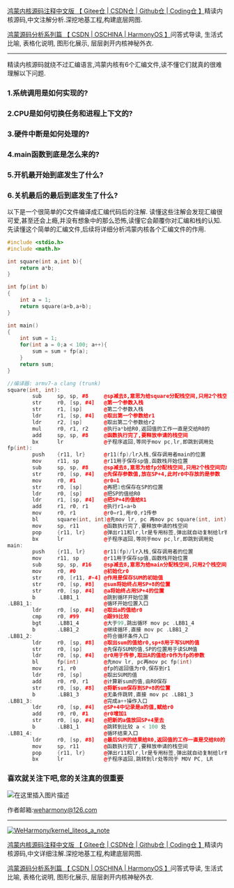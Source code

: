 [鸿蒙内核源码注释中文版 【 Gitee仓 ](https://gitee.com/weharmony/kernel_liteos_a_note)|[ CSDN仓 ](https://codechina.csdn.net/kuangyufei/kernel_liteos_a_note)|[ Github仓 ](https://github.com/kuangyufei/kernel_liteos_a_note)|[ Coding仓 】](https://weharmony.coding.net/public/harmony/kernel_liteos_a_note/git/files)精读内核源码,中文注解分析.深挖地基工程,构建底层网图.

[鸿蒙源码分析系列篇 【 CSDN ](https://blog.csdn.net/kuangyufei/article/details/108727970)[| OSCHINA ](https://my.oschina.net/u/3751245/blog/4626852)[| HarmonyOS 】](https://weharmony.github.io/)问答式导读, 生活式比喻, 表格化说明, 图形化展示, 层层剥开内核神秘外衣.

---

精读内核源码就绕不过汇编语言,鸿蒙内核有6个汇编文件,读不懂它们就真的很难理解以下问题.

### 1.系统调用是如何实现的?

### 2.CPU是如何切换任务和进程上下文的?

### 3.硬件中断是如何处理的?

### 4.main函数到底是怎么来的?

### 5.开机最开始到底发生了什么?

### 6.关机最后的最后到底发生了什么?

以下是一个很简单的C文件编译成汇编代码后的注解. 读懂这些注解会发现汇编很可爱,甚至还会上瘾,并没有想象中的那么恐怖,读懂它会颠覆你对汇编和栈的认知. 先读懂这个简单的汇编文件,后续将详细分析鸿蒙内核各个汇编文件的作用.

```cpp
#include <stdio.h>
#include <math.h>

int square(int a,int b){
    return a*b;
}

int fp(int b)
{
    int a = 1;
    return square(a+b,a+b);
}

int main()
{
    int sum = 1;
    for(int a = 0;a < 100; a++){
        sum = sum + fp(a);
    }
    return sum;
}
```

```cpp
//编译器: armv7-a clang (trunk)
square(int, int):
        sub     sp, sp, #8     @sp减去8,意思为给square分配栈空间,只用2个栈空间完成计算
        str     r0, [sp, #4]   @第一个参数入栈
        str     r1, [sp]       @第二个参数入栈
        ldr     r1, [sp, #4]   @取出第一个参数给r1
        ldr     r2, [sp]       @取出第二个参数给r2
        mul     r0, r1, r2     @执行a*b给R0,返回值的工作一直是交给R0的
        add     sp, sp, #8     @函数执行完了,要释放申请的栈空间
        bx      lr             @子程序返回,等同于mov pc,lr,即跳到调用处
fp(int):
        push    {r11, lr}      @r11(fp)/lr入栈,保存调用者main的位置
        mov     r11, sp        @r11用于保存sp值,函数栈开始位置 
        sub     sp, sp, #8     @sp减去8,意思为给fp分配栈空间,只用2个栈空间完成计算
        str     r0, [sp, #4]   @先保存参数值,放在SP+4,此时r0中存放的是参数
        mov     r0, #1         @r0=1
        str     r0, [sp]       @再把1也保存在SP的位置
        ldr     r0, [sp]       @把SP的值给R0
        ldr     r1, [sp, #4]   @把SP+4的值给R1
        add     r1, r0, r1     @执行r1=a+b
        mov     r0, r1         @r0=r1,用r0,r1传参
        bl      square(int, int)@先mov lr, pc 再mov pc square(int, int)   
        mov     sp, r11        @函数执行完了,要释放申请的栈空间 
        pop     {r11, lr}      @弹出r11和lr,lr是专用标签,弹出就自动复制给lr寄存器
        bx      lr             @子程序返回,等同于mov pc,lr,即跳到调用处
main:
        push    {r11, lr}      @r11(fp)/lr入栈,保存调用者的位置
        mov     r11, sp        @r11用于保存sp值,函数栈开始位置
        sub     sp, sp, #16    @sp减去8,意思为给main分配栈空间,只用2个栈空间完成计算
        mov     r0, #0         @初始化r0
        str     r0, [r11, #-4] @作用是保存SUM的初始值 
        str     r0, [sp, #8]   @sum将始终占用SP+8的位置
        str     r0, [sp, #4]   @a将始终占用SP+4的位置
        b       .LBB1_1        @跳到循环开始位置
.LBB1_1:                       @循环开始位置入口
        ldr     r0, [sp, #4]   @取出a的值给r0
        cmp     r0, #99        @跟99比较
        bgt     .LBB1_4        @大于99,跳出循环 mov pc .LBB1_4
        b       .LBB1_2        @继续循环,直接 mov pc .LBB1_2
.LBB1_2:                       @符合循环条件入口
        ldr     r0, [sp, #8]   @取出sum的值给r0,sp+8用于写SUM的值
        str     r0, [sp]       @先保存SUM的值,SP的位置用于读SUM值
        ldr     r0, [sp, #4]   @r0用于传参,取出A的值给r0作为fp的参数
        bl      fp(int)        @先mov lr, pc再mov pc fp(int)
        mov     r1, r0         @fp的返回值为r0,保存到r1
        ldr     r0, [sp]       @取出SUM的值
        add     r0, r0, r1     @计算新sum的值,由R0保存
        str     r0, [sp, #8]   @将新sum保存到SP+8的位置
        b       .LBB1_3        @无条件跳转,直接 mov pc .LBB1_3
.LBB1_3:                       @完成a++操作入口
        ldr     r0, [sp, #4]   @SP+4中记录是a的值,赋给r0
        add     r0, r0, #1     @r0增加1
        str     r0, [sp, #4]   @把新的a值放回SP+4里去
        b       .LBB1_1        @跳转到比较 a < 100 处
.LBB1_4:                       @循环结束入口
        ldr     r0, [sp, #8]   @最后SUM的结果给R0,返回值的工作一直是交给R0的
        mov     sp, r11        @函数执行完了,要释放申请的栈空间
        pop     {r11, lr}      @弹出r11和lr,lr是专用标签,弹出就自动复制给lr寄存器
        bx      lr             @子程序返回,跳转到lr处等同于 MOV PC, LR

```
### **喜欢就关注下吧,您的关注真的很重要**

![在这里插入图片描述](https://gitee.com/weharmony/kernel_liteos_a_note/raw/master/zzz/pic/other/wxcode.png)

作者邮箱:weharmony@126.com

---

[![WeHarmony/kernel_liteos_a_note](https://gitee.com/weharmony/kernel_liteos_a_note/widgets/widget_card.svg?colors=4183c4,ffffff,ffffff,e3e9ed,666666,9b9b9b)](https://gitee.com/weharmony/kernel_liteos_a_note)

[鸿蒙内核源码注释中文版 【 Gitee仓 ](https://gitee.com/weharmony/kernel_liteos_a_note)|[ CSDN仓 ](https://codechina.csdn.net/kuangyufei/kernel_liteos_a_note)|[ Github仓 ](https://github.com/kuangyufei/kernel_liteos_a_note)|[ Coding仓 】](https://weharmony.coding.net/public/harmony/kernel_liteos_a_note/git/files)精读内核源码,中文详细注解.深挖地基工程,构建底层网图.

[鸿蒙源码分析系列篇 【 CSDN ](https://blog.csdn.net/kuangyufei/article/details/108727970)[| OSCHINA ](https://my.oschina.net/u/3751245/blog/4626852)[| HarmonyOS 】](https://weharmony.github.io/)问答式导读, 生活式比喻, 表格化说明, 图形化展示, 层层剥开内核神秘外衣.
